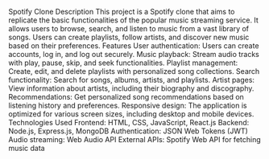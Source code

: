 Spotify Clone
Description
This project is a Spotify clone that aims to replicate the basic functionalities of the popular music streaming service. It allows users to browse, search, and listen to music from a vast library of songs. Users can create playlists, follow artists, and discover new music based on their preferences.
Features
User authentication: Users can create accounts, log in, and log out securely.
Music playback: Stream audio tracks with play, pause, skip, and seek functionalities.
Playlist management: Create, edit, and delete playlists with personalized song collections.
Search functionality: Search for songs, albums, artists, and playlists.
Artist pages: View information about artists, including their biography and discography.
Recommendations: Get personalized song recommendations based on listening history and preferences.
Responsive design: The application is optimized for various screen sizes, including desktop and mobile devices.
Technologies Used
Frontend: HTML, CSS, JavaScript, React.js
Backend: Node.js, Express.js, MongoDB
Authentication: JSON Web Tokens (JWT)
Audio streaming: Web Audio API
External APIs: Spotify Web API for fetching music data
